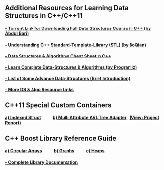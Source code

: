 ## Additional Resources for Learning Data Structures in C++/C++11    <!-- comment: 1st section -->
#### [- Torrent Link for Downloading Full Data Structures Course in C++ (by Abdul Bari)](https://github.com/HypertextAssassin0273/Data_Structures_in_Cpp/blob/main/Mastering_Data_Structures_and_Algorithms_using_C_and_C++.torrent?raw=true)
#### [- Understanding C++ Standard-Template-Library (STL) (by BoQian)](https://youtube.com/playlist?list=PLA0_W94naaYmk0uFVkUnXv0SiMIP5Jjlb)
#### [- Data Structures & Algorithms Cheat Sheet in C++](https://github.com/gibsjose/cpp-cheat-sheet/blob/master/Data%20Structures%20and%20Algorithms.md)
#### [- Learn Complete Data-Structures & Algorithms (by Programiz)](https://www.programiz.com/dsa)
#### [- List of Some Advance Data-Structures (Brief Introduction)](https://www.geeksforgeeks.org/advanced-data-structures/)
#### [- More DS & Algo Resource Links](https://github.com/Developer-Y/cs-video-courses#data-structures-and-algorithms)

## C++11 Special Custom Containers    <!-- comment: 2nd section -->
#### [a) Indexed Struct](/MY_DS_LIBRARY/Special_Structures/Indexed_Struct.hpp) &emsp; &emsp; [b) Multi Attribute AVL Tree Adapter](/MY_DS_LIBRARY/Special_Structures/Multi_Attribute_AVL_Tree_Adapter.hpp) &nbsp; [(View: Project Report)](https://hypertextassassin0273.github.io/assets/img/projects/DS-R-Project_Report.pdf)

## C++ Boost Library Reference Guide    <!-- comment: 3rd section -->
#### [a) Circular Arrays](https://www.boost.org/doc/libs/1_86_0/doc/html/circular_buffer.html) &emsp; &emsp; [b) Graphs](https://www.boost.org/doc/libs/1_86_0/libs/graph/doc/index.html) &emsp; &emsp; [c) Heaps](https://www.boost.org/doc/libs/1_86_0/doc/html/heap.html)
#### [- Complete Library Documentation](https://www.boost.org/doc/libs/1_86_0/)

<!-- how to write the last two sections in Markdown using HTML? -->
<!--
<h2>C++11 Special Custom Containers</h2>
<p1>
  <b>
    <a href="/MY_DS_LIBRARY/Special_Structures/Indexed_Struct.hpp">a) Indexed Struct</a> &emsp; &emsp;
    <a href="/MY_DS_LIBRARY/Special_Structures/Multi_Attribute_AVL_Tree_Adapter.hpp">b) Multi Attribute AVL Tree Adapter</a> &nbsp;
    <a href="https://hypertextassassin0273.github.io/assets/img/projects/DS-R-Project_Report.pdf">(View: Project Report)</a>
  <b/>
</p1>
<h2>C++ Boost Library Reference Guide</h2>
<p1>
  <b>
    <a href="https://www.boost.org/doc/libs/1_86_0/doc/html/circular_buffer.html">a) Circular Arrays</a> &emsp; &emsp;
    <a href="https://www.boost.org/doc/libs/1_86_0/libs/graph/doc/index.html">b) Graphs</a> &emsp; &emsp;
    <a href="https://www.boost.org/doc/libs/1_86_0/doc/html/heap.html">c) Heaps</a>
    <br><br>
    <a href="https://www.boost.org/doc/libs/1_86_0/">- Complete Library Documentation</a>
  <b/>
</p1>
-->
